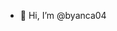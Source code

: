 - 👋 Hi, I’m @byanca04

<!---
byanca04/byanca04 is a ✨ special ✨ repository because its `README.md` (this file) appears on your GitHub profile.
You can click the Preview link to take a look at your changes.
--->

